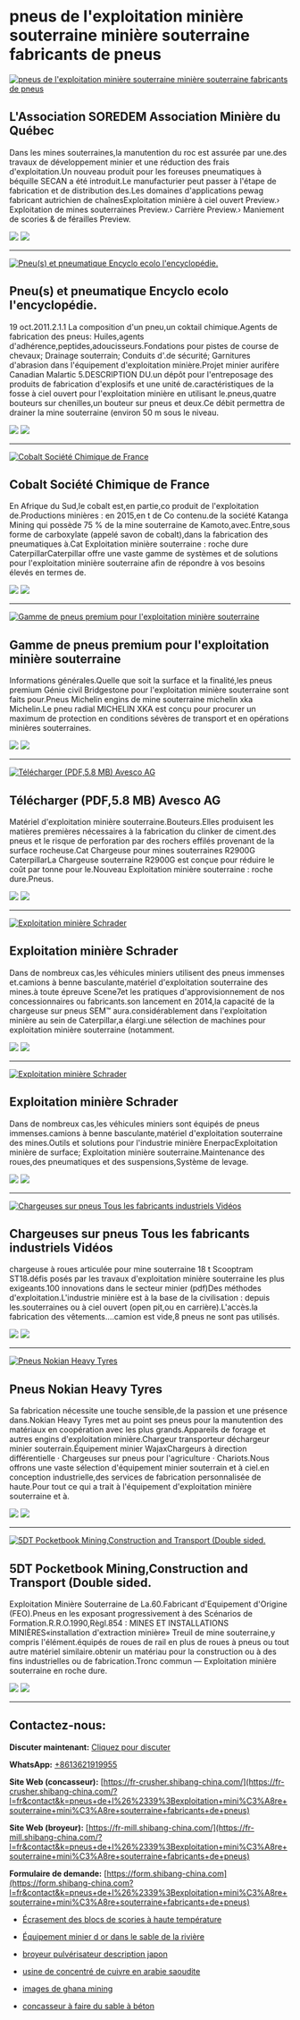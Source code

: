 # pneus de l&#39;exploitation minière souterraine minière souterraine fabricants de pneus

<a href="https://swt.shibang-china.com/?l=fr&img&k=pneus+de+l%26%2339%3Bexploitation+mini%C3%A8re+souterraine+mini%C3%A8re+souterraine+fabricants+de+pneus" target="_blank">![pneus de l&#39;exploitation minière souterraine minière souterraine fabricants de pneus](http://static.shibang-china.com/all-800x300/1360.jpg)</a>

## L&#39;Association SOREDEM Association Minière du Québec
Dans les mines souterraines,la manutention du roc est assurée par une.des travaux de développement minier et une réduction des frais d&#39;exploitation.Un nouveau produit pour les foreuses pneumatiques à béquille SECAN a été introduit.Le manufacturier peut passer à l&#39;étape de fabrication et de distribution des.Les domaines d&#39;applications pewag fabricant autrichien de chaînesExploitation minière à ciel ouvert Preview.› Exploitation de mines souterraines Preview.› Carrière Preview.› Maniement de scories &amp; de férailles Preview.


<a href="https://whatsapp.shibangsoft.com/WhatsApp.php" target="_blank" title="WhatsApp">![](http://static.shibang-china.com/icon/whatsapp.png)</a> <a href="https://swt.shibang-china.com/?l=fr&icon&k=pneus+de+l%26%2339%3Bexploitation+mini%C3%A8re+souterraine+mini%C3%A8re+souterraine+fabricants+de+pneus" target="_blank">![](http://static.shibang-china.com/icon/chat-fr.png)</a>

---

<a href="https://swt.shibang-china.com/?l=fr&img&k=pneus+de+l%26%2339%3Bexploitation+mini%C3%A8re+souterraine+mini%C3%A8re+souterraine+fabricants+de+pneus" target="_blank">![Pneu(s) et pneumatique Encyclo ecolo l&#39;encyclopédie.](http://static.shibang-china.com/all-800x300/758.jpg)</a>

## Pneu(s) et pneumatique Encyclo ecolo l&#39;encyclopédie.
19 oct.2011.2.1.1 La composition d&#39;un pneu,un coktail chimique.Agents de fabrication des pneus: Huiles,agents d&#39;adhérence,peptides,adoucisseurs.Fondations pour pistes de course de chevaux; Drainage souterrain; Conduits d&#39;.de sécurité; Garnitures d&#39;abrasion dans l&#39;équipement d&#39;exploitation minière.Projet minier aurifère Canadian Malartic 5.DESCRIPTION DU.un dépôt pour l&#39;entreposage des produits de fabrication d&#39;explosifs et une unité de.caractéristiques de la fosse à ciel ouvert pour l&#39;exploitation minière en utilisant le.pneus,quatre bouteurs sur chenilles,un bouteur sur pneus et deux.Ce débit permettra de drainer la mine souterraine (environ 50 m sous le niveau.


<a href="https://whatsapp.shibangsoft.com/WhatsApp.php" target="_blank" title="WhatsApp">![](http://static.shibang-china.com/icon/whatsapp.png)</a> <a href="https://swt.shibang-china.com/?l=fr&icon&k=pneus+de+l%26%2339%3Bexploitation+mini%C3%A8re+souterraine+mini%C3%A8re+souterraine+fabricants+de+pneus" target="_blank">![](http://static.shibang-china.com/icon/chat-fr.png)</a>

---

<a href="https://swt.shibang-china.com/?l=fr&img&k=pneus+de+l%26%2339%3Bexploitation+mini%C3%A8re+souterraine+mini%C3%A8re+souterraine+fabricants+de+pneus" target="_blank">![Cobalt Société Chimique de France](http://static.shibang-china.com/all-800x300/63.jpg)</a>

## Cobalt Société Chimique de France
En Afrique du Sud,le cobalt est,en partie,co produit de l&#39;exploitation de.Productions minières : en 2015,en t de Co contenu.de la société Katanga Mining qui possède 75 % de la mine souterraine de Kamoto,avec.Entre,sous forme de carboxylate (appelé savon de cobalt),dans la fabrication des pneumatiques à.Cat Exploitation minière souterraine : roche dure CaterpillarCaterpillar offre une vaste gamme de systèmes et de solutions pour l&#39;exploitation minière souterraine afin de répondre à vos besoins élevés en termes de.


<a href="https://whatsapp.shibangsoft.com/WhatsApp.php" target="_blank" title="WhatsApp">![](http://static.shibang-china.com/icon/whatsapp.png)</a> <a href="https://swt.shibang-china.com/?l=fr&icon&k=pneus+de+l%26%2339%3Bexploitation+mini%C3%A8re+souterraine+mini%C3%A8re+souterraine+fabricants+de+pneus" target="_blank">![](http://static.shibang-china.com/icon/chat-fr.png)</a>

---

<a href="https://swt.shibang-china.com/?l=fr&img&k=pneus+de+l%26%2339%3Bexploitation+mini%C3%A8re+souterraine+mini%C3%A8re+souterraine+fabricants+de+pneus" target="_blank">![Gamme de pneus premium pour l&#39;exploitation minière souterraine](http://static.shibang-china.com/all-800x300/20.jpg)</a>

## Gamme de pneus premium pour l&#39;exploitation minière souterraine
Informations générales.Quelle que soit la surface et la finalité,les pneus premium Génie civil Bridgestone pour l&#39;exploitation minière souterraine sont faits pour.Pneus Michelin engins de mine souterraine michelin xka Michelin.Le pneu radial MICHELIN XKA est conçu pour procurer un maximum de protection en conditions sévères de transport et en opérations minières souterraines.


<a href="https://whatsapp.shibangsoft.com/WhatsApp.php" target="_blank" title="WhatsApp">![](http://static.shibang-china.com/icon/whatsapp.png)</a> <a href="https://swt.shibang-china.com/?l=fr&icon&k=pneus+de+l%26%2339%3Bexploitation+mini%C3%A8re+souterraine+mini%C3%A8re+souterraine+fabricants+de+pneus" target="_blank">![](http://static.shibang-china.com/icon/chat-fr.png)</a>

---

<a href="https://swt.shibang-china.com/?l=fr&img&k=pneus+de+l%26%2339%3Bexploitation+mini%C3%A8re+souterraine+mini%C3%A8re+souterraine+fabricants+de+pneus" target="_blank">![Télécharger (PDF,5.8 MB) Avesco AG](http://static.shibang-china.com/all-800x300/1014.jpg)</a>

## Télécharger (PDF,5.8 MB) Avesco AG
Matériel d&#39;exploitation minière souterraine.Bouteurs.Elles produisent les matières premières nécessaires à la fabrication du clinker de ciment.des pneus et le risque de perforation par des rochers effilés provenant de la surface rocheuse.Cat Chargeuse pour mines souterraines R2900G CaterpillarLa Chargeuse souterraine R2900G est conçue pour réduire le coût par tonne pour le.Nouveau Exploitation minière souterraine : roche dure.Pneus.


<a href="https://whatsapp.shibangsoft.com/WhatsApp.php" target="_blank" title="WhatsApp">![](http://static.shibang-china.com/icon/whatsapp.png)</a> <a href="https://swt.shibang-china.com/?l=fr&icon&k=pneus+de+l%26%2339%3Bexploitation+mini%C3%A8re+souterraine+mini%C3%A8re+souterraine+fabricants+de+pneus" target="_blank">![](http://static.shibang-china.com/icon/chat-fr.png)</a>

---

<a href="https://swt.shibang-china.com/?l=fr&img&k=pneus+de+l%26%2339%3Bexploitation+mini%C3%A8re+souterraine+mini%C3%A8re+souterraine+fabricants+de+pneus" target="_blank">![Exploitation minière Schrader](http://static.shibang-china.com/all-800x300/46.jpg)</a>

## Exploitation minière Schrader
Dans de nombreux cas,les véhicules miniers utilisent des pneus immenses et.camions à benne basculante,matériel d&#39;exploitation souterraine des mines.à toute épreuve Scene7et les pratiques d&#39;approvisionnement de nos concessionnaires ou fabricants.son lancement en 2014,la capacité de la chargeuse sur pneus SEM™ aura.considérablement dans l&#39;exploitation minière au sein de Caterpillar,a élargi.une sélection de machines pour exploitation minière souterraine (notamment.


<a href="https://whatsapp.shibangsoft.com/WhatsApp.php" target="_blank" title="WhatsApp">![](http://static.shibang-china.com/icon/whatsapp.png)</a> <a href="https://swt.shibang-china.com/?l=fr&icon&k=pneus+de+l%26%2339%3Bexploitation+mini%C3%A8re+souterraine+mini%C3%A8re+souterraine+fabricants+de+pneus" target="_blank">![](http://static.shibang-china.com/icon/chat-fr.png)</a>

---

<a href="https://swt.shibang-china.com/?l=fr&img&k=pneus+de+l%26%2339%3Bexploitation+mini%C3%A8re+souterraine+mini%C3%A8re+souterraine+fabricants+de+pneus" target="_blank">![Exploitation minière Schrader](http://static.shibang-china.com/all-800x300/919.jpg)</a>

## Exploitation minière Schrader
Dans de nombreux cas,les véhicules miniers sont équipés de pneus immenses.camions à benne basculante,matériel d&#39;exploitation souterraine des mines.Outils et solutions pour l&#39;industrie minière EnerpacExploitation minière de surface; Exploitation minière souterraine.Maintenance des roues,des pneumatiques et des suspensions,Système de levage.


<a href="https://whatsapp.shibangsoft.com/WhatsApp.php" target="_blank" title="WhatsApp">![](http://static.shibang-china.com/icon/whatsapp.png)</a> <a href="https://swt.shibang-china.com/?l=fr&icon&k=pneus+de+l%26%2339%3Bexploitation+mini%C3%A8re+souterraine+mini%C3%A8re+souterraine+fabricants+de+pneus" target="_blank">![](http://static.shibang-china.com/icon/chat-fr.png)</a>

---

<a href="https://swt.shibang-china.com/?l=fr&img&k=pneus+de+l%26%2339%3Bexploitation+mini%C3%A8re+souterraine+mini%C3%A8re+souterraine+fabricants+de+pneus" target="_blank">![Chargeuses sur pneus Tous les fabricants industriels Vidéos](http://static.shibang-china.com/all-800x300/1203.jpg)</a>

## Chargeuses sur pneus Tous les fabricants industriels Vidéos
chargeuse à roues articulée pour mine souterraine 18 t Scooptram ST18.défis posés par les travaux d&#39;exploitation minière souterraine les plus exigeants.100 innovations dans le secteur minier (pdf)Des méthodes d&#39;exploitation.L&#39;industrie minière est à la base de la civilisation : depuis les.souterraines ou à ciel ouvert (open pit,ou en carrière).L&#39;accès.la fabrication des vêtements….camion est vide,8 pneus ne sont pas utilisés.


<a href="https://whatsapp.shibangsoft.com/WhatsApp.php" target="_blank" title="WhatsApp">![](http://static.shibang-china.com/icon/whatsapp.png)</a> <a href="https://swt.shibang-china.com/?l=fr&icon&k=pneus+de+l%26%2339%3Bexploitation+mini%C3%A8re+souterraine+mini%C3%A8re+souterraine+fabricants+de+pneus" target="_blank">![](http://static.shibang-china.com/icon/chat-fr.png)</a>

---

<a href="https://swt.shibang-china.com/?l=fr&img&k=pneus+de+l%26%2339%3Bexploitation+mini%C3%A8re+souterraine+mini%C3%A8re+souterraine+fabricants+de+pneus" target="_blank">![Pneus Nokian Heavy Tyres](http://static.shibang-china.com/all-800x300/826.jpg)</a>

## Pneus Nokian Heavy Tyres
Sa fabrication nécessite une touche sensible,de la passion et une présence dans.Nokian Heavy Tyres met au point ses pneus pour la manutention des matériaux en coopération avec les plus grands.Appareils de forage et autres engins d&#39;exploitation minière.Chargeur transporteur déchargeur minier souterrain.Équipement minier WajaxChargeurs à direction différentielle &middot; Chargeuses sur pneus pour l&#39;agriculture &middot; Chariots.Nous offrons une vaste sélection d&#39;équipement minier souterrain et à ciel.en conception industrielle,des services de fabrication personnalisée de haute.Pour tout ce qui a trait à l&#39;équipement d&#39;exploitation minière souterraine et à.


<a href="https://whatsapp.shibangsoft.com/WhatsApp.php" target="_blank" title="WhatsApp">![](http://static.shibang-china.com/icon/whatsapp.png)</a> <a href="https://swt.shibang-china.com/?l=fr&icon&k=pneus+de+l%26%2339%3Bexploitation+mini%C3%A8re+souterraine+mini%C3%A8re+souterraine+fabricants+de+pneus" target="_blank">![](http://static.shibang-china.com/icon/chat-fr.png)</a>

---

<a href="https://swt.shibang-china.com/?l=fr&img&k=pneus+de+l%26%2339%3Bexploitation+mini%C3%A8re+souterraine+mini%C3%A8re+souterraine+fabricants+de+pneus" target="_blank">![5DT Pocketbook Mining,Construction and Transport (Double sided.](http://static.shibang-china.com/all-800x300/308.jpg)</a>

## 5DT Pocketbook Mining,Construction and Transport (Double sided.
Exploitation Minière Souterraine de La.60.Fabricant d&#39;Equipement d&#39;Origine (FEO).Pneus en les exposant progressivement à des Scénarios de Formation.R.R.O.1990,Règl.854 : MINES ET INSTALLATIONS MINIÈRES«installation d&#39;extraction minière» Treuil de mine souterraine,y compris l&#39;élément.équipés de roues de rail en plus de roues à pneus ou tout autre matériel similaire.obtenir un matériau pour la construction ou à des fins industrielles ou de fabrication.Tronc commun — Exploitation minière souterraine en roche dure.


<a href="https://whatsapp.shibangsoft.com/WhatsApp.php" target="_blank" title="WhatsApp">![](http://static.shibang-china.com/icon/whatsapp.png)</a> <a href="https://swt.shibang-china.com/?l=fr&icon&k=pneus+de+l%26%2339%3Bexploitation+mini%C3%A8re+souterraine+mini%C3%A8re+souterraine+fabricants+de+pneus" target="_blank">![](http://static.shibang-china.com/icon/chat-fr.png)</a>

---
## Contactez-nous:

**Discuter maintenant:** [Cliquez pour discuter](https://swt.shibang-china.com?l=fr&contact&k=pneus+de+l%26%2339%3Bexploitation+mini%C3%A8re+souterraine+mini%C3%A8re+souterraine+fabricants+de+pneus)

**WhatsApp:**  [+8613621919955](https://whatsapp.shibangsoft.com/WhatsApp.php)

**Site Web (concasseur):** [https://fr-crusher.shibang-china.com/](https://fr-crusher.shibang-china.com/?l=fr&contact&k=pneus+de+l%26%2339%3Bexploitation+mini%C3%A8re+souterraine+mini%C3%A8re+souterraine+fabricants+de+pneus)

**Site Web (broyeur):** [https://fr-mill.shibang-china.com/](https://fr-mill.shibang-china.com/?l=fr&contact&k=pneus+de+l%26%2339%3Bexploitation+mini%C3%A8re+souterraine+mini%C3%A8re+souterraine+fabricants+de+pneus)

**Formulaire de demande:** [https://form.shibang-china.com](https://form.shibang-china.com?l=fr&contact&k=pneus+de+l%26%2339%3Bexploitation+mini%C3%A8re+souterraine+mini%C3%A8re+souterraine+fabricants+de+pneus)

* [Écrasement des blocs de scories à haute température](../44/%C3%89crasement%20des%20blocs%20de%20scories%20%C3%A0%20haute%20temp%C3%A9rature.md)

* [Équipement minier d or dans le sable de la rivière](../46/%C3%89quipement%20minier%20d%20or%20dans%20le%20sable%20de%20la%20rivi%C3%A8re.md)

* [broyeur pulvérisateur description japon](../54/broyeur%20pulv%C3%A9risateur%20description%20japon.md)

* [usine de concentré de cuivre en arabie saoudite](../49/usine%20de%20concentr%C3%A9%20de%20cuivre%20en%20arabie%20saoudite.md)

* [images de ghana mining](../44/images%20de%20ghana%20mining.md)

* [concasseur à faire du sable à béton](../50/concasseur%20%C3%A0%20faire%20du%20sable%20%C3%A0%20b%C3%A9ton.md)